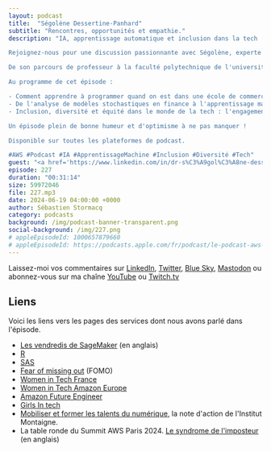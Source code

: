 ```yaml
---
layout: podcast
title:  "Ségolène Dessertine-Panhard"
subtitle: "Rencontres, opportunités et empathie."
description: "IA, apprentissage automatique et inclusion dans la tech : un parcours inspirant

Rejoignez-nous pour une discussion passionnante avec Ségolène, experte en intelligence artificielle (IA) et IA générative chez AWS.

De son parcours de professeur à la faculté polytechnique de l'université de New York (NYU) à son arrivée chez Amazon Web Services, Ségolène nous raconte son histoire inspirante.

Au programme de cet épisode :

- Comment apprendre à programmer quand on est dans une école de commerce ?
- De l'analyse de modèles stochastiques en finance à l'apprentissage machine : un changement de cap réussi
- Inclusion, diversité et équité dans le monde de la tech : l'engagement de Ségolène

Un épisode plein de bonne humeur et d'optimisme à ne pas manquer !

Disponible sur toutes les plateformes de podcast.

#AWS #Podcast #IA #ApprentissageMachine #Inclusion #Diversité #Tech"
guest: "<a href='https://www.linkedin.com/in/dr-s%C3%A9gol%C3%A8ne-dessertine-panhard-41416010/'>Ségolène Dessertine-Panhard</a>, Research Science Manager chez AWS."
episode: 227
duration: "00:31:14" 
size: 59972046
file: 227.mp3
date: 2024-06-19 04:00:00 +0000
author: Sébastien Stormacq
category: podcasts
background: /img/podcast-banner-transparent.png
social-background: /img/227.png
# appleEpisodeId: 1000657879660
# appleEpisodeId: https://podcasts.apple.com/fr/podcast/le-podcast-aws-en-français/id1452118442
---
```


Laissez-moi vos commentaires sur [LinkedIn](https://www.linkedin.com/in/sebastienstormacq/), [Twitter](https://twitter.com/sebsto), [Blue Sky](https://bsky.app/profile/sebsto.bsky.social), [Mastodon](https://awscommunity.social/@sebsto) ou abonnez-vous sur ma chaîne [YouTube](https://www.youtube.com/sebsto) ou [Twitch.tv](https://www.twitch.tv/sebAWS)

## Liens

Voici les liens vers les pages des services dont nous avons parlé dans l'épisode.

- [Les vendredis de SageMaker](https://www.youtube.com/playlist?list=PLJgojBtbsuc1i4OGxxsWHxY-KeAYUFFbe) (en anglais)
- [R](https://en.wikipedia.org/wiki/R_(programming_language)) 
- [SAS](https://www.sas.com/fr_fr/home.html) 
- [Fear of missing out](https://en.wikipedia.org/wiki/Fear_of_missing_out) (FOMO)
- [Women in Tech France](https://women-in-tech.org/fr/)
- [Women in Tech Amazon Europe](https://www.aboutamazon.eu/news/tag/women-in-tech)
- [Amazon Future Engineer](https://www.amazonfutureengineer.fr/)
- [Girls In tech](https://girlsintech.org/)
- [Mobiliser et former les talents du numérique](https://www.institutmontaigne.org/publications/mobiliser-et-former-les-talents-du-numerique), la note d'action de l'Institut Montaigne.
- La table ronde du Summit AWS Paris 2024. [Le syndrome de l'imposteur](https://www.youtube.com/watch?v=z6JODZtnOVs) (en anglais)
